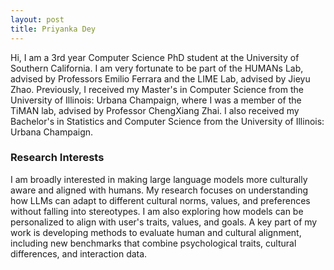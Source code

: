 ```yaml
---
layout: post
title: Priyanka Dey
---
```

Hi, I am a 3rd year Computer Science PhD student at the University of Southern California. I am very fortunate to be part of the HUMANs Lab, advised by Professors Emilio Ferrara and the LIME Lab, advised by Jieyu Zhao. Previously, I received my Master's in Computer Science from the University of Illinois: Urbana Champaign, where I was a member of the TiMAN lab, advised by Professor ChengXiang Zhai. I also received my Bachelor's in Statistics and Computer Science from the University of Illinois: Urbana Champaign.

### Research Interests

I am broadly interested in making large language models more culturally aware and aligned with humans. My research focuses on understanding how LLMs can adapt to different cultural norms, values, and preferences without falling into stereotypes. I am also exploring how models can be personalized to align with user's traits, values, and goals. A key part of my work is developing methods to evaluate human and cultural alignment, including new benchmarks that combine psychological traits, cultural differences, and interaction data.

